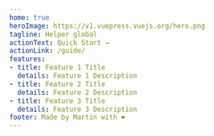 ```yaml
---
home: true
heroImage: https://v1.vuepress.vuejs.org/hero.png
tagline: Helper global
actionText: Quick Start →
actionLink: /guide/
features:
- title: Feature 1 Title
  details: Feature 1 Description
- title: Feature 2 Title
  details: Feature 2 Description
- title: Feature 3 Title
  details: Feature 3 Description
footer: Made by Martin with ❤️
---
```


